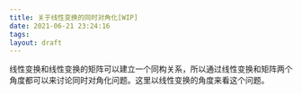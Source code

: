 ```yaml
---
title: 关于线性变换的同时对角化[WIP]
date: 2021-06-21 23:24:16
tags:
layout: draft
---
```

线性变换和线性变换的矩阵可以建立一个同构关系，所以通过线性变换和矩阵两个角度都可以来讨论同时对角化问题。这里以线性变换的角度来看这个问题。
